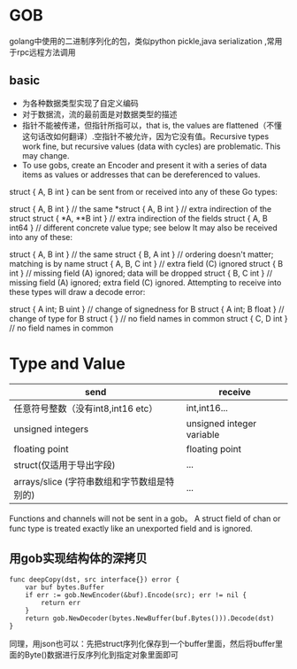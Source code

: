# GOB 
golang中使用的二进制序列化的包，类似python pickle,java serialization ,常用于rpc远程方法调用

## basic
* 为各种数据类型实现了自定义编码
* 对于数据流，流的最前面是对数据类型的描述
* 指针不能被传递，但指针所指可以，that is, the values are flattened（不懂这句话改如何翻译）.空指针不被允许，因为它没有值。Recursive types work fine, but recursive values (data with cycles) are problematic. This may change.
* To use gobs, create an Encoder and present it with a series of data items as values or addresses that can be dereferenced to values.

struct { A, B int }
can be sent from or received into any of these Go types:

struct { A, B int }	// the same
*struct { A, B int }	// extra indirection of the struct
struct { *A, **B int }	// extra indirection of the fields
struct { A, B int64 }	// different concrete value type; see below
It may also be received into any of these:

struct { A, B int }	// the same
struct { B, A int }	// ordering doesn't matter; matching is by name
struct { A, B, C int }	// extra field (C) ignored
struct { B int }	// missing field (A) ignored; data will be dropped
struct { B, C int }	// missing field (A) ignored; extra field (C) ignored.
Attempting to receive into these types will draw a decode error:

struct { A int; B uint }	// change of signedness for B
struct { A int; B float }	// change of type for B
struct { }			// no field names in common
struct { C, D int }		// no field names in common
  
# Type and Value
send | receive
---- | -------
任意符号整数（没有int8,int16 etc） | int,int16...
unsigned integers|unsigned integer variable
 floating point | floating point
 struct(仅适用于导出字段)|...
 arrays/slice  (字符串数组和字节数组是特别的)| ...
 Functions and channels will not be sent in a gob。 A struct field of chan or func type is treated exactly like an unexported field and is ignored.


## 用gob实现结构体的深拷贝
```
func deepCopy(dst, src interface{}) error {
    var buf bytes.Buffer
    if err := gob.NewEncoder(&buf).Encode(src); err != nil {
        return err
    }
    return gob.NewDecoder(bytes.NewBuffer(buf.Bytes())).Decode(dst)
}
```
同理，用json也可以：先把struct序列化保存到一个buffer里面，然后将buffer里面的Byte()数据进行反序列化到指定对象里面即可